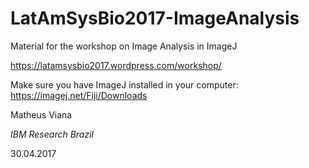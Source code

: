 # LatAmSysBio2017-ImageAnalysis

Material for the workshop on Image Analysis in ImageJ

https://latamsysbio2017.wordpress.com/workshop/

Make sure you have ImageJ installed in your computer: https://imagej.net/Fiji/Downloads

Matheus Viana

*IBM Research Brazil*

30.04.2017

